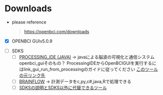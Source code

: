         
        
# Downloads        
        
* please reference        
        
	> https://openbci.com/downloads        
        
        
- [x] OPENBCI GUIv5.0.9        
<!-- -[x] CYTON DONGLE DRIVERS -- >        
<!-- - [x] FIRMWARE        
このコードのバージョンは、OpenBCIボードにすでにアップロードされています。ただし、変更したコードをOpenBCIボードに簡単にアップロード(改造)できます。自由に掘り下げ、設定を調整し、特定のバイオハッキングのニーズに合わせてファームウェアを最適化してください！ -->        
- [ ] SDKS        
	- [ ] [PROCESSING_IDE (JAVA)](https://github.com/OpenBCI/OpenBCI_GUI) -> javaによる脳波の可視化と通信システムopenbci_guiそのもの？ ProcessingIDEからOpenBCIGUIを実行するにはlink_gui_run_from_processingのガイドに従ってください [このツールの元リンク先](https://processing.org/download)        
	- [ ] [BRAINFLOW](https://docs.openbci.com/ForDevelopers/SoftwareDevelopment/) -> 計測データをc,py,c#,java,Rで処理できる        
	- [ ] [SDKSの説明とSDKS以外に代替できるツール](https://docs.openbci.com/Software/SoftwareLanding/)        
<!-- - [x] "THE ULTRACORTEX" (3D-PRINTED EEG HEADSET) -->        
        
      
    
  

